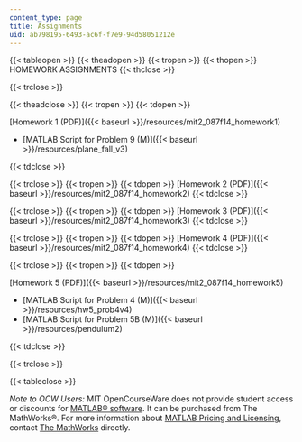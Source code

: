 ```yaml
---
content_type: page
title: Assignments
uid: ab798195-6493-ac6f-f7e9-94d58051212e
---
```


{{< tableopen >}}
{{< theadopen >}}
{{< tropen >}}
{{< thopen >}}
HOMEWORK ASSIGNMENTS
{{< thclose >}}

{{< trclose >}}

{{< theadclose >}}
{{< tropen >}}
{{< tdopen >}}


[Homework 1 (PDF)]({{< baseurl >}}/resources/mit2_087f14_homework1)

*   [MATLAB Script for Problem 9 (M)]({{< baseurl >}}/resources/plane_fall_v3)


{{< tdclose >}}

{{< trclose >}}
{{< tropen >}}
{{< tdopen >}}
[Homework 2 (PDF)]({{< baseurl >}}/resources/mit2_087f14_homework2)
{{< tdclose >}}

{{< trclose >}}
{{< tropen >}}
{{< tdopen >}}
[Homework 3 (PDF)]({{< baseurl >}}/resources/mit2_087f14_homework3)
{{< tdclose >}}

{{< trclose >}}
{{< tropen >}}
{{< tdopen >}}
[Homework 4 (PDF)]({{< baseurl >}}/resources/mit2_087f14_homework4)
{{< tdclose >}}

{{< trclose >}}
{{< tropen >}}
{{< tdopen >}}


[Homework 5 (PDF)]({{< baseurl >}}/resources/mit2_087f14_homework5)

*   [MATLAB Script for Problem 4 (M)]({{< baseurl >}}/resources/hw5_prob4v4)
*   [MATLAB Script for Problem 5B (M)]({{< baseurl >}}/resources/pendulum2)


{{< tdclose >}}

{{< trclose >}}

{{< tableclose >}}

_Note to OCW Users:_ MIT OpenCourseWare does not provide student access or discounts for [MATLAB® software](http://www.mathworks.com/products/matlab/). It can be purchased from The MathWorks®. For more information about [MATLAB Pricing and Licensing](http://www.mathworks.com/products/matlab/pricing_licensing.html?s_iid=ML2012_pricing_a#commercial_use), contact [The MathWorks](http://www.mathworks.com/index.html) directly.
